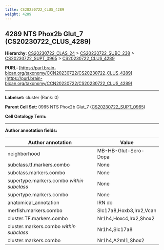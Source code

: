 ```yaml
---
title: CS20230722_CLUS_4289
weight: 4289
---
```

## 4289 NTS Phox2b Glut_7 (CS20230722_CLUS_4289)
<b>Hierarchy: </b>
[CS20230722_CLAS_24](../CS20230722_CLAS_24) >
[CS20230722_SUBC_238](../CS20230722_SUBC_238) >
[CS20230722_SUPT_0965](../CS20230722_SUPT_0965) >
[CS20230722_CLUS_4289](../CS20230722_CLUS_4289)

**PURL:** [https://purl.brain-bican.org/taxonomy/CCN20230722/CS20230722_CLUS_4289](https://purl.brain-bican.org/taxonomy/CCN20230722/CS20230722_CLUS_4289)

---


**Labelset:** cluster (Rank: 0)

**Parent Cell Set:** 0965 NTS Phox2b Glut_7 ([CS20230722_SUPT_0965](../CS20230722_SUPT_0965))



**Cell Ontology Term:** 

[MARKER GENES.]: #


---

[TRANSFERRED ANNOTATIONS.]: #


[AUTHOR ANNOTATION FIELDS.]: #


**Author annotation fields:**

| Author annotation | Value |
|-------------------|-------|
|neighborhood|MB-HB-Glut-Sero-Dopa|
|subclass.tf.markers.combo|None|
|subclass.markers.combo|None|
|supertype.markers.combo _within subclass_|None|
|supertype.markers.combo|None|
|anatomical_annotation|IRN do|
|merfish.markers.combo|Slc17a8,Hoxb3,Irx2,Vcan|
|cluster.TF.markers.combo|Nr1h4,Hoxc4,Irx2,Shox2|
|cluster.markers.combo _within subclass_|Nr1h4,Slc17a8|
|cluster.markers.combo|Nr1h4,A2ml1,Shox2|
